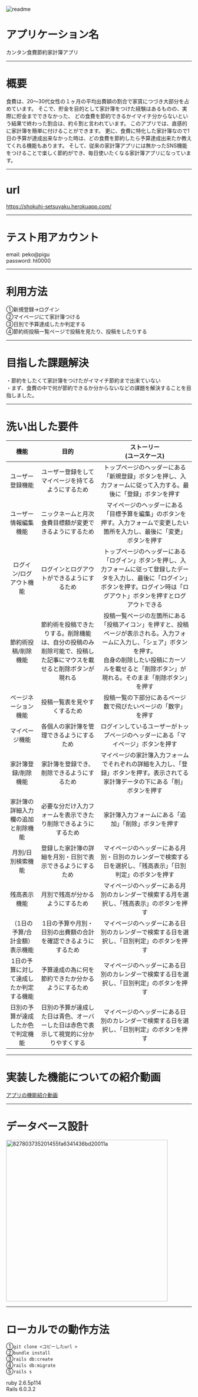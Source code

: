 ![readme](https://user-images.githubusercontent.com/68362725/91681205-9f5d6880-eb88-11ea-8ea3-f0d763c71195.png)
# アプリケーション名
 カンタン食費節約家計簿アプリ


***
# 概要
 食費は、20〜30代女性の１ヶ月の平均出費額の割合で家賃につづき大部分を占めています。
 そこで、貯金を目的として家計簿をつけた経験はあるものの、実際に貯金までできなかった、
 どの食費を節約できるかイマイチ分からないという結果で終わった割合は、約６割と言われています。
 このアプリでは、直感的に家計簿を簡単に付けることができます。
 更に、食費に特化した家計簿なので1日の予算が達成出来なかった時は、どの食費を節約したら予算達成出来たか教えてくれる機能もあります。
 そして、従来の家計簿アプリには無かったSNS機能をつけることで楽しく節約ができ、毎日使いたくなる家計簿アプリになっています。

***
# url<br>
https://shokuhi-setsuyaku.herokuapp.com/

***
# テスト用アカウント<br>
 email: peko@pigu<br>
 password: ht0000<br>

***
# 利用方法<br>
 ①新規登録→ログイン<br>
 ②マイページにて家計簿つける<br>
 ③日別で予算達成したか判定する<br>
 ④節約術投稿一覧ページで投稿を見たり、投稿をしたりする

***
# 目指した課題解決
・節約をしたくて家計簿をつけたがイマイチ節約まで出来ていない<br>
・まず、食費の中で何が節約できるか分からないなどの課題を解決することを目指しました。

***
# 洗い出した要件
|機能|目的|ストーリー<br>(ユースケース)| 
| :----: | :----: | :----: | 
| ユーザー登録機能|ユーザー登録をしてマイページを持てるようにするため|トップページのヘッダーにある「新規登録」ボタンを押し、入力フォームに従って入力する。最後に「登録」ボタンを押す|
|ユーザー情報編集機能|ニックネームと月次食費目標額が変更できるようにするため|マイページのヘッダーにある「目標予算を編集」のボタンを押す。入力フォームで変更したい箇所を入力し、最後に「変更」ボタンを押す|
|ログイン/ログアウト機能|ログインとログアウトができるようにするため|トップページのヘッダーにある「ログイン」ボタンを押し、入力フォームに従って登録したデータを入力し、最後に「ログイン」ボタンを押す。ログイン時は「ログアウト」ボタンを押すとログアウトできる| 
|節約術投稿/削除機能|節約術を投稿できたりする。削除機能は、自分の投稿のみ削除可能で、投稿した記事にマウスを載せると削除ボタンが現れる |投稿一覧ページの左箇所にある「投稿アイコン」を押すと、投稿ページが表示される。入力フォームに入力し、「シェア」ボタンを押す。<br>自身の削除したい投稿にカーソルを載せると「削除ボタン」が現れる。そのまま「削除ボタン」を押す|
|ページネーション機能|投稿一覧表を見やすくするため|投稿一覧の下部分にあるページ数で飛びたいページの「数字」を押す|
|マイページ機能|各個人の家計簿を管理できるようにするため|ログインしているユーザーがトップページのヘッダーにある「マイページ」ボタンを押す|
|家計簿登録/削除機能|家計簿を登録でき、削除できるようにするため|マイページの家計簿入力フォームでそれぞれの詳細を入力し、「登録」ボタンを押す。表示されてる家計簿データの下にある「削」ボタンを押す| 
|家計簿の詳細入力欄の追加と削除機能|必要な分だけ入力フォームを表示できたり削除できるようにするため|家計簿入力フォームにある「追加」「削除」ボタンを押す| 
|月別/日別検索機能|登録した家計簿の詳細を月別・日別で表示できるようにするため|マイページのヘッダーにある月別・日別のカレンダーで検索する日を選択し、「残高表示」「日別判定」のボタンを押す|
|残高表示機能|月別で残高が分かるようにするため|マイページのヘッダーにある月別のカレンダーで検索する月を選択し、「残高表示」のボタンを押す| 
|（1日の予算/合計金額）表示機能|1日の予算や月別・日別の出費額の合計を確認できるようにするため| マイページのヘッダーにある日別のカレンダーで検索する日を選択し、「日別判定」のボタンを押す| 
|1日の予算に対して達成したか判定する機能|予算達成の為に何を節約できたか分かるようにするため|マイページのヘッダーにある日別のカレンダーで検索する日を選択し、「日別判定」のボタンを押す| 
|日別の予算が達成したか色で判定機能|日別の予算が達成した日は青色、オーバーした日は赤色で表示して視覚的に分かりやすくする|マイページのヘッダーにある日別のカレンダーで検索する日を選択し、「日別判定」のボタンを押す| 

***
# 実装した機能についての紹介動画
[アプリの機能紹介動画](https://youtu.be/dRh48-GLd_I)

***
# データベース設計<br>
<img width="438" alt="827803735201455fa6341436bd20011a" src="https://user-images.githubusercontent.com/68362725/91797287-23812000-ec5d-11ea-9a86-a674219ee80b.png">

***
# ローカルでの動作方法<br>
①`git clone <コピーしたurl >`<br>
②`bundle install`<br>
③`rails db:create`<br>
④`rails db:migrate`<br>
⑤`rails s`<br>

ruby 2.6.5p114 <br>
Rails 6.0.3.2
